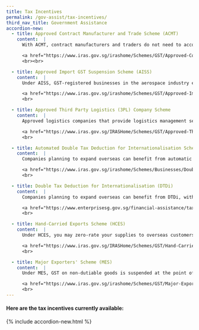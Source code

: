 ```yaml
---
title: Tax Incentives
permalink: /gov-assist/tax-incentives/
third_nav_title: Government Assistance
accordion-new:
  - title: Approved Contract Manufacturer and Trade Scheme (ACMT)
    content:  |
      With ACMT, contract manufacturers and traders do not need to account for GST on value-added activities supplied to non-GST registered overseas customers or overseas persons registered under the Overseas Vendor Registration (OVR) regime as a pay-only person.

      <a href="https://www.iras.gov.sg/irashome/Schemes/GST/Approved-Contract-Manufacturer-and-Trader--ACMT--Scheme/" target="_blank">Find Out More</a>
      <br><br>

  - title: Approved Import GST Suspension Scheme (AISS)
    content:  |      
      Under AISS, GST-registered businesses in the aerospace industry enjoy added import GST suspension benefits for qualifying aircraft parts.

      <a href="https://www.iras.gov.sg/irashome/Schemes/GST/Approved-Import-GST-Suspension-Scheme--AISS-/" target="_blank">Find Out More</a>
      <br>

  - title: Approved Third Party Logistics (3PL) Company Scheme
    content:  |
      Approved logistics companies that provide logistics management services to overseas clients do not need to pay import GST or charge GST on the supplies of their overseas clients' goods under certain circumstances.

      <a href="https://www.iras.gov.sg/IRASHome/Schemes/GST/Approved-Third-Party-Logistics--3PL--Company-Scheme/" target="_blank">Find Out More</a>
      <br>

  - title: Automated Double Tax Deduction for Internationalisation Scheme (DTDi)
    content:  |
      Companies planning to expand overseas can benefit from automatic DTDi, with a 200% tax deduction on eligible expenses of up to S$150,000, for international market expansion and investment development activities.

      <a href="https://www.iras.gov.sg/irashome/Schemes/Businesses/Double-Tax-Deduction-for-Internationalisation-Scheme/" target="_blank">Find Out More</a>
      <br>  

  - title: Double Tax Deduction for Internationalisation (DTDi)
    content:  |
      Companies planning to expand overseas can benefit from DTDi, with a 200% tax deduction on eligible expenses for international market expansion and investment development activities.

      <a href="https://www.enterprisesg.gov.sg/financial-assistance/tax-incentives/tax-incentives/double-tax-deduction-for-internationalisation" target="_blank">Find Out More</a>
      <br>   

  - title: Hand-Carried Exports Scheme (HCES)
    content:  |
      Under HCES, you may zero-rate your supplies to overseas customers for goods hand-carried out of Singapore via Changi International Airport.

      <a href="https://www.iras.gov.sg/IRASHome/Schemes/GST/Hand-Carried-Exports-Scheme--HCES-/" target="_blank">Find Out More</a>
      <br>

  - title: Major Exporters' Scheme (MES)
    content:  |
      Under MES, GST on non-dutiable goods is suspended at the point of import and when the goods are removed from Zero GST warehouses.

      <a href="https://www.iras.gov.sg/irashome/Schemes/GST/Major-Exporter-Scheme--MES-/" target="_blank">Find Out More</a>
      <br>             
---
```


#### Here are the tax incentives currently available:

{% include accordion-new.html %}
